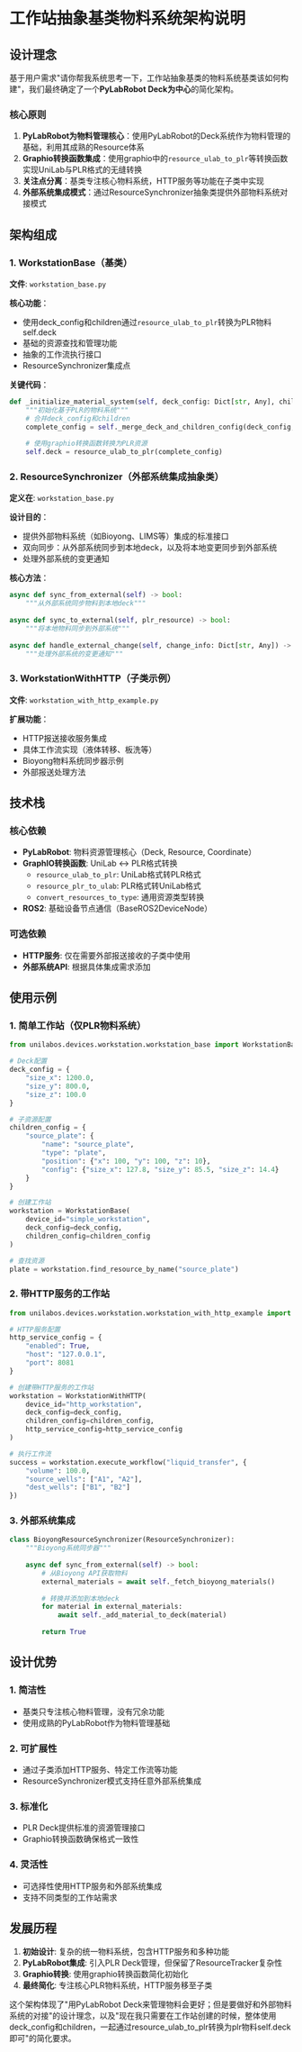 # 工作站抽象基类物料系统架构说明

## 设计理念

基于用户需求"请你帮我系统思考一下，工作站抽象基类的物料系统基类该如何构建"，我们最终确定了一个**PyLabRobot Deck为中心**的简化架构。

### 核心原则

1. **PyLabRobot为物料管理核心**：使用PyLabRobot的Deck系统作为物料管理的基础，利用其成熟的Resource体系
2. **Graphio转换函数集成**：使用graphio中的`resource_ulab_to_plr`等转换函数实现UniLab与PLR格式的无缝转换
3. **关注点分离**：基类专注核心物料系统，HTTP服务等功能在子类中实现
4. **外部系统集成模式**：通过ResourceSynchronizer抽象类提供外部物料系统对接模式

## 架构组成

### 1. WorkstationBase（基类）
**文件**: `workstation_base.py`

**核心功能**：
- 使用deck_config和children通过`resource_ulab_to_plr`转换为PLR物料self.deck
- 基础的资源查找和管理功能
- 抽象的工作流执行接口
- ResourceSynchronizer集成点

**关键代码**：
```python
def _initialize_material_system(self, deck_config: Dict[str, Any], children_config: Dict[str, Any] = None):
    """初始化基于PLR的物料系统"""
    # 合并deck_config和children
    complete_config = self._merge_deck_and_children_config(deck_config, children_config)
    
    # 使用graphio转换函数转换为PLR资源
    self.deck = resource_ulab_to_plr(complete_config)
```

### 2. ResourceSynchronizer（外部系统集成抽象类）
**定义在**: `workstation_base.py`

**设计目的**：
- 提供外部物料系统（如Bioyong、LIMS等）集成的标准接口
- 双向同步：从外部系统同步到本地deck，以及将本地变更同步到外部系统
- 处理外部系统的变更通知

**核心方法**：
```python
async def sync_from_external(self) -> bool:
    """从外部系统同步物料到本地deck"""
    
async def sync_to_external(self, plr_resource) -> bool:
    """将本地物料同步到外部系统"""
    
async def handle_external_change(self, change_info: Dict[str, Any]) -> bool:
    """处理外部系统的变更通知"""
```

### 3. WorkstationWithHTTP（子类示例）
**文件**: `workstation_with_http_example.py`

**扩展功能**：
- HTTP报送接收服务集成
- 具体工作流实现（液体转移、板洗等）
- Bioyong物料系统同步器示例
- 外部报送处理方法

## 技术栈

### 核心依赖
- **PyLabRobot**: 物料资源管理核心（Deck, Resource, Coordinate）
- **GraphIO转换函数**: UniLab ↔ PLR格式转换
  - `resource_ulab_to_plr`: UniLab格式转PLR格式
  - `resource_plr_to_ulab`: PLR格式转UniLab格式
  - `convert_resources_to_type`: 通用资源类型转换
- **ROS2**: 基础设备节点通信（BaseROS2DeviceNode）

### 可选依赖
- **HTTP服务**: 仅在需要外部报送接收的子类中使用
- **外部系统API**: 根据具体集成需求添加

## 使用示例

### 1. 简单工作站（仅PLR物料系统）

```python
from unilabos.devices.workstation.workstation_base import WorkstationBase

# Deck配置
deck_config = {
    "size_x": 1200.0,
    "size_y": 800.0,
    "size_z": 100.0
}

# 子资源配置
children_config = {
    "source_plate": {
        "name": "source_plate",
        "type": "plate",
        "position": {"x": 100, "y": 100, "z": 10},
        "config": {"size_x": 127.8, "size_y": 85.5, "size_z": 14.4}
    }
}

# 创建工作站
workstation = WorkstationBase(
    device_id="simple_workstation",
    deck_config=deck_config,
    children_config=children_config
)

# 查找资源
plate = workstation.find_resource_by_name("source_plate")
```

### 2. 带HTTP服务的工作站

```python
from unilabos.devices.workstation.workstation_with_http_example import WorkstationWithHTTP

# HTTP服务配置
http_service_config = {
    "enabled": True,
    "host": "127.0.0.1",
    "port": 8081
}

# 创建带HTTP服务的工作站
workstation = WorkstationWithHTTP(
    device_id="http_workstation",
    deck_config=deck_config,
    children_config=children_config,
    http_service_config=http_service_config
)

# 执行工作流
success = workstation.execute_workflow("liquid_transfer", {
    "volume": 100.0,
    "source_wells": ["A1", "A2"],
    "dest_wells": ["B1", "B2"]
})
```

### 3. 外部系统集成

```python
class BioyongResourceSynchronizer(ResourceSynchronizer):
    """Bioyong系统同步器"""
    
    async def sync_from_external(self) -> bool:
        # 从Bioyong API获取物料
        external_materials = await self._fetch_bioyong_materials()
        
        # 转换并添加到本地deck
        for material in external_materials:
            await self._add_material_to_deck(material)
        
        return True
```

## 设计优势

### 1. **简洁性**
- 基类只专注核心物料管理，没有冗余功能
- 使用成熟的PyLabRobot作为物料管理基础

### 2. **可扩展性**
- 通过子类添加HTTP服务、特定工作流等功能
- ResourceSynchronizer模式支持任意外部系统集成

### 3. **标准化**
- PLR Deck提供标准的资源管理接口
- Graphio转换函数确保格式一致性

### 4. **灵活性**
- 可选择性使用HTTP服务和外部系统集成
- 支持不同类型的工作站需求

## 发展历程

1. **初始设计**: 复杂的统一物料系统，包含HTTP服务和多种功能
2. **PyLabRobot集成**: 引入PLR Deck管理，但保留了ResourceTracker复杂性
3. **Graphio转换**: 使用graphio转换函数简化初始化
4. **最终简化**: 专注核心PLR物料系统，HTTP服务移至子类

这个架构体现了"用PyLabRobot Deck来管理物料会更好；但是要做好和外部物料系统的对接"的设计理念，以及"现在我只需要在工作站创建的时候，整体使用deck_config和children，一起通过resource_ulab_to_plr转换为plr物料self.deck即可"的简化要求。

